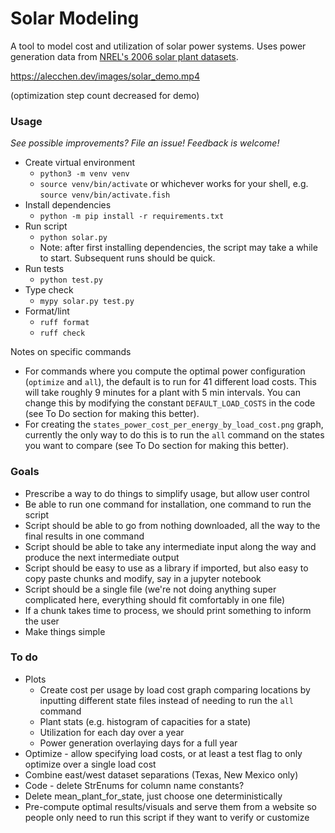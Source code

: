 # Solar Modeling

A tool to model cost and utilization of solar power systems. Uses power generation data from [NREL's 2006 solar plant datasets](https://www.nrel.gov/grid/solar-power-data).

https://alecchen.dev/images/solar_demo.mp4

(optimization step count decreased for demo)

### Usage

*See possible improvements? File an issue! Feedback is welcome!*

- Create virtual environment
    - `python3 -m venv venv`
    - `source venv/bin/activate` or whichever works for your shell, e.g. `source venv/bin/activate.fish`
- Install dependencies
    - `python -m pip install -r requirements.txt`
- Run script
    - `python solar.py`
    - Note: after first installing dependencies, the script may take a while to start. Subsequent runs should be quick.
- Run tests
    - `python test.py`
- Type check
    - `mypy solar.py test.py`
- Format/lint
    - `ruff format`
    - `ruff check`

Notes on specific commands
- For commands where you compute the optimal power configuration (`optimize` and `all`), the default is to run
for 41 different load costs. This will take roughly 9 minutes for a plant with 5 min
intervals. You can change this by modifying the constant `DEFAULT_LOAD_COSTS` in the
code (see To Do section for making this better).
- For creating the `states_power_cost_per_energy_by_load_cost.png` graph, currently
the only way to do this is to run the `all` command on the states you want to compare (see To Do section for making this better).

### Goals
- Prescribe a way to do things to simplify usage, but allow user control
- Be able to run one command for installation, one command to run the script
- Script should be able to go from nothing downloaded, all the way to the final results in one command
- Script should be able to take any intermediate input along the way and produce the next intermediate output
- Script should be easy to use as a library if imported, but also easy to copy paste chunks and modify, say in a jupyter notebook
- Script should be a single file (we're not doing anything super complicated here, everything should fit comfortably in one file)
- If a chunk takes time to process, we should print something to inform the user
- Make things simple

### To do
- Plots
    - Create cost per usage by load cost graph comparing locations by inputting different state files instead of needing to run the `all` command
    - Plant stats (e.g. histogram of capacities for a state)
    - Utilization for each day over a year
    - Power generation overlaying days for a full year
- Optimize - allow specifying load costs, or at least a test flag to only optimize over a single load cost
- Combine east/west dataset separations (Texas, New Mexico only)
- Code - delete StrEnums for column name constants?
- Delete mean_plant_for_state, just choose one deterministically
- Pre-compute optimal results/visuals and serve them from a website so people
only need to run this script if they want to verify or customize
